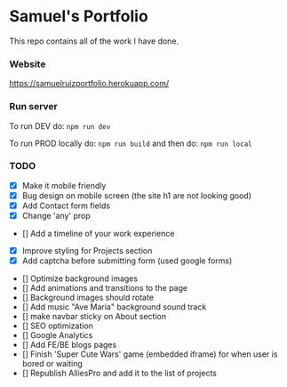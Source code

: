 # Samuel's Portfolio

This repo contains all of the work I have done.

### Website

https://samuelruizportfolio.herokuapp.com/

### Run server

To run DEV do:
`npm run dev`

To run PROD locally do:
`npm run build`
and then do:
`npm run local`

### TODO

- [x] Make it mobile friendly
- [x] Bug design on mobile screen (the site h1 are not looking good)
- [x] Add Contact form fields
- [x] Change 'any' prop
- [] Add a timeline of your work experience
- [x] Improve styling for Projects section
- [x] Add captcha before submitting form (used google forms)
- [] Optimize background images
- [] Add animations and transitions to the page
- [] Background images should rotate
- [] Add music "Ave Maria" background sound track
- [] make navbar sticky on About section
- [] SEO optimization
- [] Google Analytics
- [] Add FE/BE blogs pages
- [] Finish 'Super Cute Wars' game (embedded iframe) for when user is bored or waiting
- [] Republish AlliesPro and add it to the list of projects
